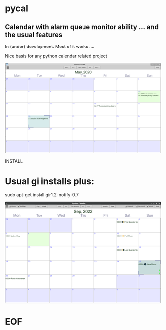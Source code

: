 # pycal

## Calendar with alarm queue monitor ability ... and the usual features

In (under) development. Most of it works ....

Nice basis for any python calendar related project

![Screen shot o pycal](pycal_screen.png "PyCal Screen Shot")

INSTALL

# Usual gi installs plus:

sudo apt-get install gir1.2-notify-0.7


![Screen Shot](mainscreen.png)

# EOF















